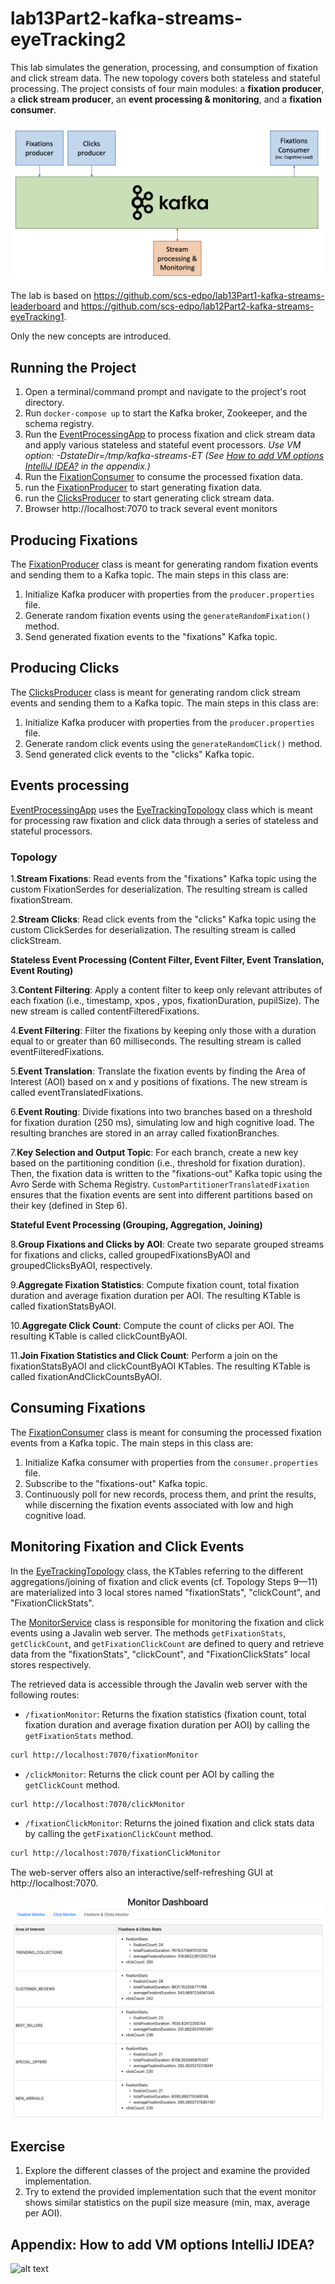 # lab13Part2-kafka-streams-eyeTracking2

This lab simulates the generation, processing, and consumption of fixation and click stream data.
The new topology covers both stateless and stateful processing.
The project consists of four main modules: a **fixation producer**, a **click stream producer**, an **event processing & monitoring**, and a **fixation consumer**. 

![alt text](doc/sysOverview.png)

The lab is based on https://github.com/scs-edpo/lab13Part1-kafka-streams-leaderboard and https://github.com/scs-edpo/lab12Part2-kafka-streams-eyeTracking1.

Only the new concepts are introduced.

## Running the Project

1. Open a terminal/command prompt and navigate to the project's root directory.
2. Run `docker-compose up` to start the Kafka broker, Zookeeper, and the schema registry.
3. Run the [EventProcessingApp](StreamProcessing/src/main/java/magicalpipelines/EventProcessingApp.java)  to process fixation and click stream data and apply various stateless and stateful event processors. _Use VM option: -DstateDir=/tmp/kafka-streams-ET (See [How to add VM options IntelliJ IDEA?](#VM) in the appendix.)_
4. Run the [FixationConsumer](FixationConsumer/src/main/java/FixationConsumer.java) to consume the processed fixation data.
5. run the [FixationProducer](FixationProducer/src/main/java/FixationProducer.java) to start generating fixation data.
6. run the [ClicksProducer](ClicksProducer/src/main/java/ClicksProducer.java) to start generating click stream data.
7. Browser http://localhost:7070 to track several event monitors

## Producing Fixations

The [FixationProducer](FixationProducer/src/main/java/FixationProducer.java) class is meant for generating random fixation events and sending them to a Kafka topic. The main steps in this class are:

1. Initialize Kafka producer with properties from the `producer.properties` file.
2. Generate random fixation events using the `generateRandomFixation()` method.
3. Send generated fixation events to the "fixations" Kafka topic.

## Producing Clicks

The [ClicksProducer](ClicksProducer/src/main/java/ClicksProducer.java) class is meant for generating random click stream events and sending them to a Kafka topic. The main steps in this class are:

1. Initialize Kafka producer with properties from the `producer.properties` file.
2. Generate random click events using the `generateRandomClick()` method.
3. Send generated click events to the "clicks" Kafka topic.


## Events processing

[EventProcessingApp](StreamProcessing/src/main/java/magicalpipelines/EventProcessingApp.java) uses the [EyeTrackingTopology](StreamProcessing/src/main/java/magicalpipelines/topology/EyeTrackingTopology.java) class which  is meant for processing raw fixation and click data through a series of stateless and stateful processors.

### Topology

1.**Stream Fixations**: Read events from the "fixations" Kafka topic using the custom FixationSerdes for deserialization. The resulting stream is called fixationStream.

2.**Stream Clicks**: Read click events from the "clicks" Kafka topic using the custom ClickSerdes for deserialization. The resulting stream is called clickStream.

**Stateless Event Processing (Content Filter, Event Filter, Event Translation, Event Routing)**


3.**Content Filtering**: Apply a content filter to keep only relevant attributes of each fixation (i.e., timestamp, xpos , ypos, fixationDuration, pupilSize). The new stream is called contentFilteredFixations.

4.**Event Filtering**: Filter the fixations by keeping only those with a duration equal to or greater than 60 milliseconds. The resulting stream is called eventFilteredFixations.

5.**Event Translation**: Translate the fixation events by finding the Area of Interest (AOI) based on x and y positions of fixations. The new stream is called eventTranslatedFixations.

6.**Event Routing**: Divide fixations into two branches based on a threshold for fixation duration (250 ms), simulating low and high cognitive load. The resulting branches are stored in an array called fixationBranches.

7.**Key Selection and Output Topic**: For each branch, create a new key based on the partitioning condition (i.e., threshold for fixation duration). Then, the fixation data is written to the "fixations-out" Kafka topic using the Avro Serde with Schema Registry. ``CustomPartitionerTranslatedFixation`` ensures that the fixation events are sent into different partitions based on their key (defined in Step 6).

**Stateful Event Processing (Grouping, Aggregation, Joining)**

8.**Group Fixations and Clicks by AOI**: Create two separate grouped streams for fixations and clicks, called groupedFixationsByAOI and groupedClicksByAOI, respectively.

9.**Aggregate Fixation Statistics**: Compute fixation count, total fixation duration and average fixation duration per AOI. The resulting KTable is called fixationStatsByAOI.

10.**Aggregate Click Count**: Compute the count of clicks per AOI. The resulting KTable is called clickCountByAOI.

11.**Join Fixation Statistics and Click Count**: Perform a join on the fixationStatsByAOI and clickCountByAOI KTables. The resulting KTable is called fixationAndClickCountsByAOI.


## Consuming Fixations

The [FixationConsumer](FixationConsumer/src/main/java/FixationConsumer.java)  class is meant for consuming the processed fixation events from a Kafka topic. The main steps in this class are:

1. Initialize Kafka consumer with properties from the `consumer.properties` file.
2. Subscribe to the "fixations-out" Kafka topic.
3. Continuously poll for new records, process them, and print the results, while discerning the fixation events associated with low and high cognitive load.


## Monitoring Fixation and Click Events

In the [EyeTrackingTopology](StreamProcessing/src/main/java/magicalpipelines/topology/EyeTrackingTopology.java) class, the KTables referring to the different aggregations/joining of fixation and click events (cf. Topology Steps 9—11) are materialized into 3 local stores named "fixationStats", "clickCount", and "FixationClickStats".

The [MonitorService](StreamProcessing/src/main/java/magicalpipelines/MonitorService.java) class is responsible for monitoring the fixation and click events using a Javalin web server. The methods `getFixationStats`, `getClickCount`, and `getFixationClickCount` are defined to query and retrieve data from the "fixationStats", "clickCount", and "FixationClickStats" local stores respectively.

The retrieved data is accessible through the Javalin web server with the following routes:

- `/fixationMonitor`: Returns the fixation statistics (fixation count, total fixation duration and average fixation duration per AOI) by calling the `getFixationStats` method.
  
```bash
curl http://localhost:7070/fixationMonitor
```

- `/clickMonitor`: Returns the click count per AOI by calling the `getClickCount` method.
```bash
curl http://localhost:7070/clickMonitor
```
- `/fixationClickMonitor`: Returns the joined fixation and click stats data by calling the `getFixationClickCount` method.
```bash
curl http://localhost:7070/fixationClickMonitor
```

The web-server offers also an interactive/self-refreshing GUI at http://localhost:7070. 


![alt text](doc/monitor.png)

## Exercise

1. Explore the different classes of the project and examine the provided implementation. 
2. Try to extend the provided implementation such that the event monitor shows similar statistics on the pupil size measure (min, max, average per AOI).


<a name="VM"></a>
## Appendix: How to add VM options IntelliJ IDEA? 

![alt text](https://i.stack.imgur.com/gMWQX.png)

